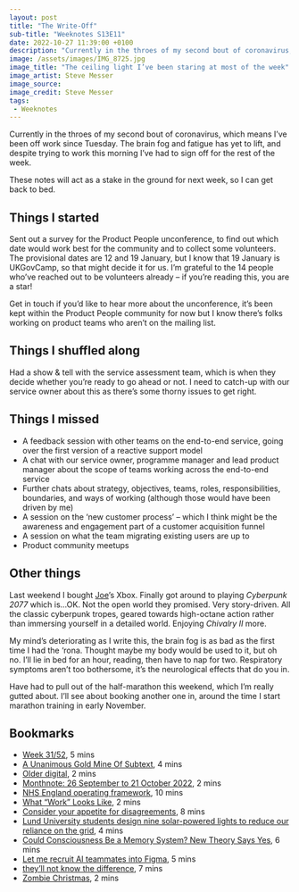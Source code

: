 ```yaml
---
layout: post
title: "The Write-Off"
sub-title: "Weeknotes S13E11"
date: 2022-10-27 11:39:00 +0100
description: "Currently in the throes of my second bout of coronavirus, which means I’ve been off work since Tuesday."
image: /assets/images/IMG_8725.jpg
image_title: "The ceiling light I’ve been staring at most of the week"
image_artist: Steve Messer
image_source:
image_credit: Steve Messer
tags:
 - Weeknotes
---
```


Currently in the throes of my second bout of coronavirus, which means I’ve been off work since Tuesday. The brain fog and fatigue has yet to lift, and despite trying to work this morning I’ve had to sign off for the rest of the week. 

These notes will act as a stake in the ground for next week, so I can get back to bed.

## Things I started

 Sent out a survey for the Product People unconference, to find out which date would work best for the community and to collect some volunteers. The provisional dates are 12 and 19 January, but I know that 19 January is UKGovCamp, so that might decide it for us. I’m grateful to the 14 people who’ve reached out to be volunteers already – if you’re reading this, you are a star!
 
 Get in touch if you’d like to hear more about the unconference, it’s been kept within the Product People community for now but I know there’s folks working on product teams who aren’t on the mailing list.

## Things I shuffled along

Had a show & tell with the service assessment team, which is when they decide whether you’re ready to go ahead or not. I need to catch-up with our service owner about this as there’s some thorny issues to get right.

## Things I missed

- A feedback session with other teams on the end-to-end service, going over the first version of a reactive support model
- A chat with our service owner, programme manager and lead product manager about the scope of teams working across the end-to-end service
- Further chats about strategy, objectives, teams, roles, responsibilities, boundaries, and ways of working (although those would have been driven by me)
- A session on the ‘new customer process’ – which I think might be the awareness and engagement part of a customer acquisition funnel
- A session on what the team migrating existing users are up to
- Product community meetups

## Other things

Last weekend I bought [Joe](https://twitter.com/joelanman)’s Xbox. Finally got around to playing _Cyberpunk 2077_ which is...OK. Not the open world they promised. Very story-driven. All the classic cyberpunk tropes, geared towards high-octane action rather than immersing yourself in a detailed world. Enjoying _Chivalry II_ more.

My mind’s deteriorating as I write this, the brain fog is as bad  as the first time I had the ‘rona. Thought maybe my body would be used to it, but oh no. I’ll lie in bed for an hour, reading, then have to nap for two. Respiratory symptoms aren’t too bothersome, it’s the neurological effects that do you in.

Have had to pull out of the half-marathon this weekend, which I’m really gutted about. I’ll see about booking another one in, around the time I start marathon training in early November.

## Bookmarks

- [Week 31/52](https://digitalbydefault.com/2022/10/22/week-31-52/), 5 mins
- [A Unanimous Gold Mine Of Subtext](https://hugoclub.blogspot.com/2022/10/a-unanimous-gold-mine-of-subtext.html), 4 mins
- [Older digital](https://russelldavies.typepad.com/planning/2022/10/older-digital.html), 2 mins
- [Monthnote: 26 September to 21 October 2022](https://blog.mattedgar.com/2022/10/23/monthnote-26-september-to-21-october-2022/), 2 mins
- [NHS England operating framework](https://www.england.nhs.uk/publication/operating-framework/), 10 mins
- [What “Work” Looks Like](https://blog.jim-nielsen.com/2022/what-work-looks-like/), 2 mins
- [Consider your appetite for disagreements](https://www.lesswrong.com/posts/8vesjeKybhRggaEpT/consider-your-appetite-for-disagreements), 8 mins
- [Lund University students design nine solar-powered lights to reduce our reliance on the grid](https://www.dezeen.com/2022/10/25/lund-university-solar-lights-ddw/), 4 mins
- [Could Consciousness Be a Memory System? New Theory Says Yes](https://singularityhub.com/2022/10/25/could-consciousness-be-a-memory-system-new-theory-says-yes/), 6 mins
- [Let me recruit AI teammates into Figma](https://interconnected.org/home/2022/10/26/teammates), 5 mins
- [they’ll not know the difference](https://www.velcro-city.co.uk/theyll-not-know-the-difference/), 7 mins
- [Zombie Christmas](https://russelldavies.typepad.com/planning/2022/10/zombie-christmas.html), 2 mins